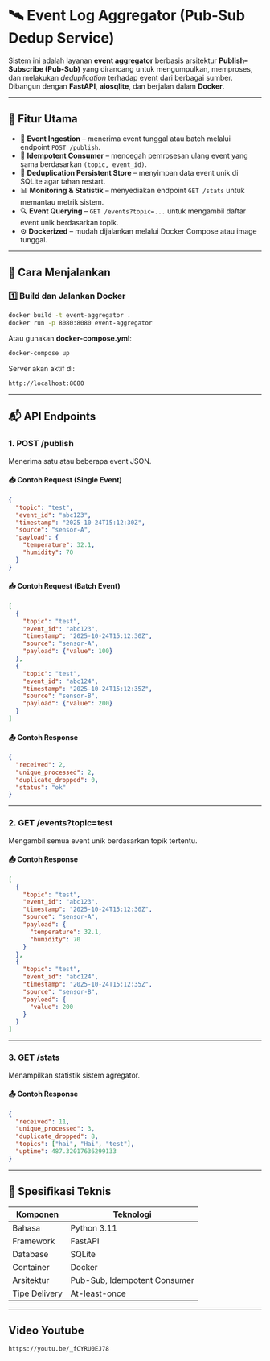 # 🛰️ Event Log Aggregator (Pub-Sub Dedup Service)

Sistem ini adalah layanan **event aggregator** berbasis arsitektur **Publish–Subscribe (Pub-Sub)** yang dirancang untuk mengumpulkan, memproses, dan melakukan *deduplication* terhadap event dari berbagai sumber.
Dibangun dengan **FastAPI**, **aiosqlite**, dan berjalan dalam **Docker**.

---

## 🚀 Fitur Utama

* 📨 **Event Ingestion** – menerima event tunggal atau batch melalui endpoint `POST /publish`.
* 🔁 **Idempotent Consumer** – mencegah pemrosesan ulang event yang sama berdasarkan `(topic, event_id)`.
* 💾 **Deduplication Persistent Store** – menyimpan data event unik di SQLite agar tahan restart.
* 📊 **Monitoring & Statistik** – menyediakan endpoint `GET /stats` untuk memantau metrik sistem.
* 🔍 **Event Querying** – `GET /events?topic=...` untuk mengambil daftar event unik berdasarkan topik.
* ⚙️ **Dockerized** – mudah dijalankan melalui Docker Compose atau image tunggal.


---

## 🧰 Cara Menjalankan

### 1️⃣ Build dan Jalankan Docker

```bash
docker build -t event-aggregator .
docker run -p 8080:8080 event-aggregator
```

Atau gunakan **docker-compose.yml**:

```bash
docker-compose up
```

Server akan aktif di:

```
http://localhost:8080
```

---

## 📬 API Endpoints

### **1. POST /publish**

Menerima satu atau beberapa event JSON.

#### 📥 Contoh Request (Single Event)

```json
{
  "topic": "test",
  "event_id": "abc123",
  "timestamp": "2025-10-24T15:12:30Z",
  "source": "sensor-A",
  "payload": {
    "temperature": 32.1,
    "humidity": 70
  }
}
```

#### 📥 Contoh Request (Batch Event)

```json
[
  {
    "topic": "test",
    "event_id": "abc123",
    "timestamp": "2025-10-24T15:12:30Z",
    "source": "sensor-A",
    "payload": {"value": 100}
  },
  {
    "topic": "test",
    "event_id": "abc124",
    "timestamp": "2025-10-24T15:12:35Z",
    "source": "sensor-B",
    "payload": {"value": 200}
  }
]
```

#### 📤 Contoh Response

```json
{
  "received": 2,
  "unique_processed": 2,
  "duplicate_dropped": 0,
  "status": "ok"
}
```

---

### **2. GET /events?topic=test**

Mengambil semua event unik berdasarkan topik tertentu.

#### 📤 Contoh Response

```json
[
  {
    "topic": "test",
    "event_id": "abc123",
    "timestamp": "2025-10-24T15:12:30Z",
    "source": "sensor-A",
    "payload": {
      "temperature": 32.1,
      "humidity": 70
    }
  },
  {
    "topic": "test",
    "event_id": "abc124",
    "timestamp": "2025-10-24T15:12:35Z",
    "source": "sensor-B",
    "payload": {
      "value": 200
    }
  }
]
```

---

### **3. GET /stats**

Menampilkan statistik sistem agregator.

#### 📤 Contoh Response

```json
{
  "received": 11,
  "unique_processed": 3,
  "duplicate_dropped": 8,
  "topics": ["hai", "Hai", "test"],
  "uptime": 487.32017636299133
}
```

---

## 📘 Spesifikasi Teknis

| Komponen      | Teknologi                    |
| ------------- | ---------------------------- |
| Bahasa        | Python 3.11                  |
| Framework     | FastAPI                      |
| Database      | SQLite                       |
| Container     | Docker                       |
| Arsitektur    | Pub-Sub, Idempotent Consumer |
| Tipe Delivery | At-least-once                |

---

## Video Youtube


```
https://youtu.be/_fCYRU0EJ78
```
